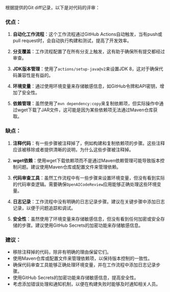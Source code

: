 根据提供的Git diff记录，以下是对代码的评审：

### 优点：

1. **自动化工作流程**：这个工作流程通过GitHub Actions自动触发，当有push或pull request时，会自动执行构建和测试，提高了开发效率。

2. **分支覆盖**：工作流程配置了在所有分支上触发，这有助于确保所有提交都经过审查。

3. **JDK版本管理**：使用了`actions/setup-java@v2`来设置JDK 8，这对于确保代码兼容性是有益的。

4. **环境变量**：通过使用环境变量来存储敏感信息，如GitHub令牌和API密钥，增加了安全性。

5. **依赖管理**：虽然使用了`mvn dependency:copy`来复制依赖项，但实际操作中通过wget下载了JAR文件，这可能是因为某些依赖项无法通过Maven仓库获取。

### 缺点：

1. **注释代码**：有一些步骤被注释掉了，例如构建和复制依赖项的步骤。这些注释应该被移除或者提供清晰的说明，为什么这些步骤被注释掉。

2. **wget依赖**：使用wget下载依赖项而不是通过Maven依赖管理可能导致版本控制问题。建议使用Maven仓库或配置文件来管理依赖。

3. **代码审查工具**：虽然工作流程中有一些步骤来设置环境变量，但没有看到实际的代码审查逻辑。需要确保`OpenAICodeReview`应用能够正确处理这些环境变量。

4. **日志记录**：工作流程中没有明确的日志记录步骤。建议在关键步骤中添加日志记录，以便于问题追踪和调试。

5. **安全性**：虽然使用了环境变量来存储敏感信息，但没有看到任何加密或安全存储的步骤。建议使用GitHub Secrets的加密功能来存储敏感信息。

### 建议：

- 移除注释掉的代码，除非有明确的理由保留它们。
- 使用Maven仓库或配置文件来管理依赖项，以保持版本控制的一致性。
- 确保代码审查工具能够正确处理环境变量，并在工作流程中添加日志记录步骤。
- 使用GitHub Secrets的加密功能来存储敏感信息，提高安全性。
- 考虑添加错误处理和通知机制，以便在构建失败时能够及时通知相关人员。